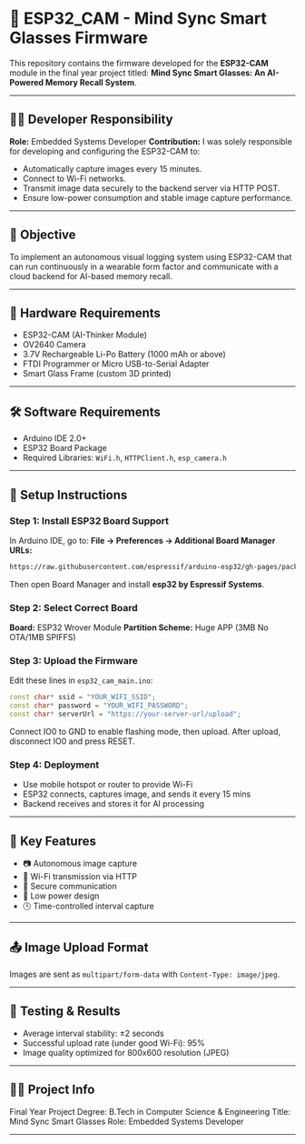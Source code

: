 # 📸 ESP32\_CAM - Mind Sync Smart Glasses Firmware

This repository contains the firmware developed for the **ESP32-CAM** module in the final year project titled: **Mind Sync Smart Glasses: An AI-Powered Memory Recall System**.

---

## 🧑‍💻 Developer Responsibility

**Role:** Embedded Systems Developer
**Contribution:** I was solely responsible for developing and configuring the ESP32-CAM to:

* Automatically capture images every 15 minutes.
* Connect to Wi-Fi networks.
* Transmit image data securely to the backend server via HTTP POST.
* Ensure low-power consumption and stable image capture performance.

---

## 🎯 Objective

To implement an autonomous visual logging system using ESP32-CAM that can run continuously in a wearable form factor and communicate with a cloud backend for AI-based memory recall.

---

## 🔧 Hardware Requirements

* ESP32-CAM (AI-Thinker Module)
* OV2640 Camera
* 3.7V Rechargeable Li-Po Battery (1000 mAh or above)
* FTDI Programmer or Micro USB-to-Serial Adapter
* Smart Glass Frame (custom 3D printed)

---

## 🛠️ Software Requirements

* Arduino IDE 2.0+
* ESP32 Board Package
* Required Libraries: `WiFi.h`, `HTTPClient.h`, `esp_camera.h`

---

## 🚀 Setup Instructions

### Step 1: Install ESP32 Board Support

In Arduino IDE, go to:
**File → Preferences → Additional Board Manager URLs:**

```txt
https://raw.githubusercontent.com/espressif/arduino-esp32/gh-pages/package_esp32_index.json
```

Then open Board Manager and install **esp32 by Espressif Systems**.

### Step 2: Select Correct Board

**Board:** ESP32 Wrover Module
**Partition Scheme:** Huge APP (3MB No OTA/1MB SPIFFS)

### Step 3: Upload the Firmware

Edit these lines in `esp32_cam_main.ino`:

```cpp
const char* ssid = "YOUR_WIFI_SSID";
const char* password = "YOUR_WIFI_PASSWORD";
const char* serverUrl = "https://your-server-url/upload";
```

Connect IO0 to GND to enable flashing mode, then upload. After upload, disconnect IO0 and press RESET.

### Step 4: Deployment

* Use mobile hotspot or router to provide Wi-Fi
* ESP32 connects, captures image, and sends it every 15 mins
* Backend receives and stores it for AI processing

---

## 🔁 Key Features

* 📷 Autonomous image capture
* 📡 Wi-Fi transmission via HTTP
* 🔐 Secure communication
* 🔋 Low power design
* 🕒 Time-controlled interval capture

---

## 📤 Image Upload Format

Images are sent as `multipart/form-data` with `Content-Type: image/jpeg`.

---

## 🧪 Testing & Results

* Average interval stability: ±2 seconds
* Successful upload rate (under good Wi-Fi): 95%
* Image quality optimized for 800x600 resolution (JPEG)

---

## 👨‍🎓 Project Info

Final Year Project
Degree: B.Tech in Computer Science & Engineering
Title: Mind Sync Smart Glasses
Role: Embedded Systems Developer

---
